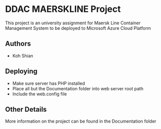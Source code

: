 # DDAC MAERSKLINE Project
This project is an university assignment for Maersk Line Container Management System to be deployed to Microsoft Azure Cloud Platform

## Authors
- Koh Shian

## Deploying
- Make sure server has PHP installed
- Place all but the Documentation folder into web server root path
- Include the web.config file

## Other Details
More information on the project can be found in the Documentation folder